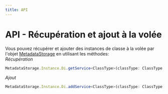 ```yaml
---
title: API
---
```


# API - Récupération et ajout à la volée
Vous pouvez récupérer et ajouter des instances de classe à la volée par l'objet [MetadataStorage](http://localhost:3000/#/fr/MetadataStorage) en utilisant les méthodes:  
_Récupération_
```typescript
MetadataStorage.Instance.Di.getService<ClassType>(classType: ClassType, id?: string | number);
```
_Ajout_
```typescript
MetadataStorage.Instance.Di.addService<ClassType>(classType: ClassType, id?: string | number);
```